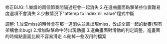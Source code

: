 修正BUG: 
1.樂譜的兩個節奏間隔過短會一起消失
2.在選曲畫面點擊某些位置難易度選項不會消失
3.少數情況下"attemp to index nil value"程式中斷

調整:
1.放棄miss的時候會在那一道消失並且出現miss，改成全部一起的動畫(現有架構會出bug)
2.增加點擊命中時出現動畫
3.選曲畫面對滑動的判定調整，進畫面的時候點畫面比較不容易滑走
4.刪掉一些沒用的檔案
